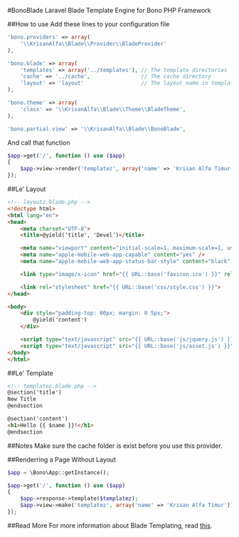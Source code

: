 #BonoBlade
Laravel Blade Template Engine for Bono PHP Framework

##How to use
Add these lines to your configuration file
```php
'bono.providers' => array(
    '\\KrisanAlfa\\Blade\\Provider\\BladeProvider'
),

'bono.blade' => array(
    'templates' => array('../templates'), // The template directories
    'cache' => '../cache',                // The cache directory
    'layout' => 'layout'                  // The layout name in templates dir. Leave this section empty if you won't use layouting, or just set it to NULL
),

'bono.theme' => array(
    'class' => '\\KrisanAlfa\\Blade\\Theme\\BladeTheme',
),

'bono.partial.view' => '\\KrisanAlfa\\Blade\\BonoBlade',
```

And call that function
```php
$app->get('/', function () use ($app)
{
    $app->view->render('templatez', array('name' => 'Krisan Alfa Timur'));
});
```

##Le' Layout

```html
<!-- layoutz.blade.php -->
<!doctype html>
<html lang="en">
<head>
    <meta charset="UTF-8">
    <title>@yield('title', 'Devel')</title>

    <meta name="viewport" content="initial-scale=1, maximum-scale=1, user-scalable=no" />
    <meta name="apple-mobile-web-app-capable" content="yes" />
    <meta name="apple-mobile-web-app-status-bar-style" content="black" />

    <link type="image/x-icon" href="{{ URL::base('favicon.ico') }}" rel="Shortcut icon" />

    <link rel="stylesheet" href="{{ URL::base('css/style.css') }}">
</head>

<body>
    <div style="padding-top: 60px; margin: 0 5px;">
        @yield('content')
    </div>

    <script type="text/javascript" src="{{ URL::base('js/jquery.js') }}"></script>
    <script type="text/javascript" src="{{ URL::base('js/asset.js') }}"></script>
</body>
</html>
```

##Le' Template

```html
<!-- templatez.blade.php -->
@section('title')
New Title
@endsection

@section('content')
<h1>Hello {{ $name }}!</h1>
@endsection
```

##Notes
Make sure the cache folder is exist before you use this provider.

##Renderring a Page Without Layout

```php
$app = \Bono\App::getInstance();

$app->get('/', function () use ($app)
{
    $app->response->template($templatez);
    $app->view->make('templatez', array('name' => 'Krisan Alfa Timur'));
});
```

##Read More
For more information about Blade Templating, read [this](http://laravel.com/docs/templates#blade-templating).
